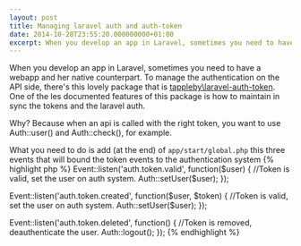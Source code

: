 ```yaml
---
layout: post
title: Managing laravel auth and auth-token
date: 2014-10-28T23:55:20.000000000+01:00
excerpt: When you develop an app in Laravel, sometimes you need to have a webapp and her native counterpart. To manage the authentication on the API side, there's a lovely package.
---
```


When you develop an app in Laravel, sometimes you need to have a webapp and her native counterpart. To manage the authentication on the API side, there's this lovely package that is [tappleby\laravel-auth-token](https://github.com/tappleby/laravel-auth-token).
One of the les documented features of this package is how to maintain in sync the tokens and the laravel auth.

Why? Because when an api is called with the right token, you want to use Auth::user() and Auth::check(), for example.

What you need to do is add (at the end) of `app/start/global.php` this three events that will bound the token events to the authentication system
{% highlight php %}
Event::listen('auth.token.valid', function($user)
{
//Token is valid, set the user on auth system.
Auth::setUser($user);
});

Event::listen('auth.token.created', function($user, $token)
{
//Token is valid, set the user on auth system.
Auth::setUser($user);
});

Event::listen('auth.token.deleted', function()
{
//Token is removed, deauthenticate the user.
Auth::logout();
});
{% endhighlight %}
